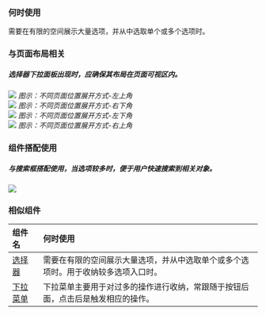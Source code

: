 




### 何时使用

需要在有限的空间展示大量选项，并从中选取单个或多个选项时。

### 与页面布局相关
##### 选择器下拉面板出现时，应确保其布局在页面可视区内。

<div class="legend">
  <div class="item">
    <img src="https://oteam-tdesign-1258344706.cos.ap-guangzhou.myqcloud.com/site/design/select-1@2x.png"/>
    <em>图示：不同页面位置展开方式-左上角</em>
  </div>

  <div class="item">
    <img src="https://oteam-tdesign-1258344706.cos.ap-guangzhou.myqcloud.com/site/design/select-2@2x.png"/>
    <em>图示：不同页面位置展开方式-右下角</em>
  </div>

  <div class="item">
    <img src="https://oteam-tdesign-1258344706.cos.ap-guangzhou.myqcloud.com/site/design/select-3@2x.png"/>
    <em>图示：不同页面位置展开方式-左下角</em>
  </div>

  <div class="item">
    <img src="https://oteam-tdesign-1258344706.cos.ap-guangzhou.myqcloud.com/site/design/select-4@2x.png"/>
    <em>图示：不同页面位置展开方式-右上角</em>
  </div>
</div>


### 组件搭配使用

##### 与搜索框搭配使用，当选项较多时，便于用户快速搜索到相关对象。
<div class="legend">
  <div class="item">
    <img src="https://oteam-tdesign-1258344706.cos.ap-guangzhou.myqcloud.com/site/design/%E9%80%89%E6%8B%A9%E5%99%A8-------5@2x.png" />
  </div>

  <div class="item"></div>
</div>



### 相似组件

| 组件名   | 何时使用                                                     |
| :------- | :----------------------------------------------------------- |
| [选择器](./select)   | 需要在有限的空间展示大量选项，并从中选取单个或多个选项时。用于收纳较多选项入口时。 |
| [下拉菜单](./dropdown) | 下拉菜单主要用于对过多的操作进行收纳，常跟随于按钮后面，点击后是触发相应的操作。 |

